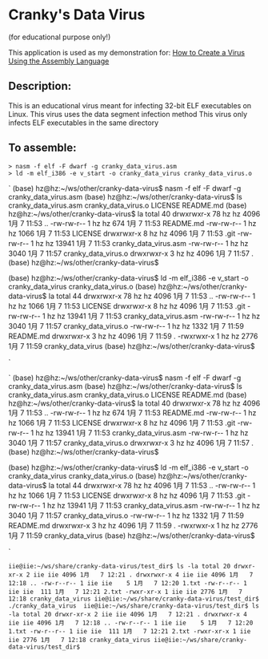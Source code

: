 Cranky's Data Virus
========================================
(for educational purpose only!)

This application is used as my demonstration for:
<a href="https://cranklin.wordpress.com/2016/12/26/how-to-create-a-virus-using-the-assembly-language">How to Create a Virus Using the Assembly Language</a>


Description:
------------
This is an educational virus meant for infecting 32-bit ELF executables on Linux.
This virus uses the data segment infection method
This virus only infects ELF executables in the same directory

To assemble:
-----------
```
> nasm -f elf -F dwarf -g cranky_data_virus.asm
> ld -m elf_i386 -e v_start -o cranky_data_virus cranky_data_virus.o
```
`
(base) hz@hz:~/ws/other/cranky-data-virus$ nasm -f elf -F dwarf -g cranky_data_virus.asm
(base) hz@hz:~/ws/other/cranky-data-virus$ ls
cranky_data_virus.asm  cranky_data_virus.o  LICENSE  README.md
(base) hz@hz:~/ws/other/cranky-data-virus$ la
total 40
drwxrwxr-x 78 hz hz  4096 1月   7 11:53 ..
-rw-rw-r--  1 hz hz   674 1月   7 11:53 README.md
-rw-rw-r--  1 hz hz  1066 1月   7 11:53 LICENSE
drwxrwxr-x  8 hz hz  4096 1月   7 11:53 .git
-rw-rw-r--  1 hz hz 13941 1月   7 11:53 cranky_data_virus.asm
-rw-rw-r--  1 hz hz  3040 1月   7 11:57 cranky_data_virus.o
drwxrwxr-x  3 hz hz  4096 1月   7 11:57 .
(base) hz@hz:~/ws/other/cranky-data-virus$ 

(base) hz@hz:~/ws/other/cranky-data-virus$ ld -m elf_i386 -e v_start -o cranky_data_virus cranky_data_virus.o
(base) hz@hz:~/ws/other/cranky-data-virus$ la
total 44
drwxrwxr-x 78 hz hz  4096 1月   7 11:53 ..
-rw-rw-r--  1 hz hz  1066 1月   7 11:53 LICENSE
drwxrwxr-x  8 hz hz  4096 1月   7 11:53 .git
-rw-rw-r--  1 hz hz 13941 1月   7 11:53 cranky_data_virus.asm
-rw-rw-r--  1 hz hz  3040 1月   7 11:57 cranky_data_virus.o
-rw-rw-r--  1 hz hz  1332 1月   7 11:59 README.md
drwxrwxr-x  3 hz hz  4096 1月   7 11:59 .
-rwxrwxr-x  1 hz hz  2776 1月   7 11:59 cranky_data_virus
(base) hz@hz:~/ws/other/cranky-data-virus$ 

`

`
(base) hz@hz:~/ws/other/cranky-data-virus$ nasm -f elf -F dwarf -g cranky_data_virus.asm
(base) hz@hz:~/ws/other/cranky-data-virus$ ls
cranky_data_virus.asm  cranky_data_virus.o  LICENSE  README.md
(base) hz@hz:~/ws/other/cranky-data-virus$ la
total 40
drwxrwxr-x 78 hz hz  4096 1月   7 11:53 ..
-rw-rw-r--  1 hz hz   674 1月   7 11:53 README.md
-rw-rw-r--  1 hz hz  1066 1月   7 11:53 LICENSE
drwxrwxr-x  8 hz hz  4096 1月   7 11:53 .git
-rw-rw-r--  1 hz hz 13941 1月   7 11:53 cranky_data_virus.asm
-rw-rw-r--  1 hz hz  3040 1月   7 11:57 cranky_data_virus.o
drwxrwxr-x  3 hz hz  4096 1月   7 11:57 .
(base) hz@hz:~/ws/other/cranky-data-virus$ 

(base) hz@hz:~/ws/other/cranky-data-virus$ ld -m elf_i386 -e v_start -o cranky_data_virus cranky_data_virus.o
(base) hz@hz:~/ws/other/cranky-data-virus$ la
total 44
drwxrwxr-x 78 hz hz  4096 1月   7 11:53 ..
-rw-rw-r--  1 hz hz  1066 1月   7 11:53 LICENSE
drwxrwxr-x  8 hz hz  4096 1月   7 11:53 .git
-rw-rw-r--  1 hz hz 13941 1月   7 11:53 cranky_data_virus.asm
-rw-rw-r--  1 hz hz  3040 1月   7 11:57 cranky_data_virus.o
-rw-rw-r--  1 hz hz  1332 1月   7 11:59 README.md
drwxrwxr-x  3 hz hz  4096 1月   7 11:59 .
-rwxrwxr-x  1 hz hz  2776 1月   7 11:59 cranky_data_virus
(base) hz@hz:~/ws/other/cranky-data-virus$ 

`

`
iie@iie:~/ws/share/cranky-data-virus/test_dir$ ls -la
total 20
drwxr-xr-x 2 iie iie 4096 1月   7 12:21 .
drwxrwxr-x 4 iie iie 4096 1月   7 12:18 ..
-rw-r--r-- 1 iie iie    5 1月   7 12:20 1.txt
-rw-r--r-- 1 iie iie  111 1月   7 12:21 2.txt
-rwxr-xr-x 1 iie iie 2776 1月   7 12:18 cranky_data_virus
iie@iie:~/ws/share/cranky-data-virus/test_dir$ ./cranky_data_virus 
iie@iie:~/ws/share/cranky-data-virus/test_dir$ ls -la
total 20
drwxr-xr-x 2 iie iie 4096 1月   7 12:21 .
drwxrwxr-x 4 iie iie 4096 1月   7 12:18 ..
-rw-r--r-- 1 iie iie    5 1月   7 12:20 1.txt
-rw-r--r-- 1 iie iie  111 1月   7 12:21 2.txt
-rwxr-xr-x 1 iie iie 2776 1月   7 12:18 cranky_data_virus
iie@iie:~/ws/share/cranky-data-virus/test_dir$ 
`


